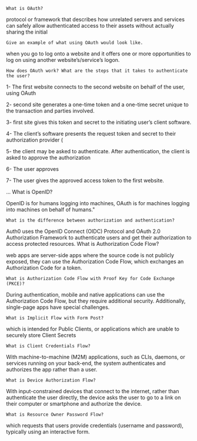
    What is OAuth?

 protocol or framework that describes how unrelated servers and services can safely allow authenticated access to their assets without actually sharing the initial

    Give an example of what using OAuth would look like.

when you go to log onto a website and it offers one or more opportunities to log on using another website’s/service’s logon.

    How does OAuth work? What are the steps that it takes to authenticate the user?

1- The first website connects to the second website on behalf of the user, using OAuth

2- second site generates a one-time token and a one-time secret unique to the transaction and parties involved.

3- first site gives this token and secret to the initiating user’s client software.

4- The client’s software presents the request token and secret to their authorization provider (

5- the client may be asked to authenticate. After authentication, the client is asked to approve the authorization 

6- The user approves

7- The user gives the approved access token to the first website.

...
    What is OpenID?

OpenID is for humans logging into machines, OAuth is for machines logging into machines on behalf of humans."



    What is the difference between authorization and authentication?


Auth0 uses the OpenID Connect (OIDC) Protocol and OAuth 2.0 Authorization Framework to authenticate users and get their authorization to access protected resources.
    What is Authorization Code Flow?

web apps are server-side apps where the source code is not publicly exposed, they can use the Authorization Code Flow, which exchanges an Authorization Code for a token.

    What is Authorization Code Flow with Proof Key for Code Exchange (PKCE)?

During authentication, mobile and native applications can use the Authorization Code Flow, but they require additional security. Additionally, single-page apps have special challenges.

    What is Implicit Flow with Form Post?

which is intended for Public Clients, or applications which are unable to securely store Client Secrets

    What is Client Credentials Flow?

With machine-to-machine (M2M) applications, such as CLIs, daemons, or services running on your back-end, the system authenticates and authorizes the app rather than a user.

    What is Device Authorization Flow?

With input-constrained devices that connect to the internet, rather than authenticate the user directly, the device asks the user to go to a link on their computer or smartphone and authorize the device. 

    What is Resource Owner Password Flow?

which requests that users provide credentials (username and password), typically using an interactive form. 

